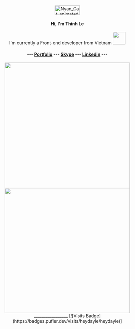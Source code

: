 
<div align="center">
      <img src="https://media1.giphy.com/media/Yl4o5pGl4pYHOerzVQ/giphy.gif?cid=ecf05e47wzi27kbout8h54hgbsd578guhhrn6y8jci2fiadl&rid=giphy.gif&ct=s" width="80px" height="30px" alt="Nyan_Cat_animated">
   <h4>
      Hi, I'm Thinh Le
   </h4>
<!--    <img width = 35 src="https://upload.wikimedia.org/wikipedia/commons/f/f1/Vue.png"/> -->
   <p>I'm currently a Front-end developer from Vietnam <img width="40" src="https://emojis.slackmojis.com/emojis/images/1629643703/48981/meow_vn.png?1629643703"/></p>
   <!--<img width = 38 src="https://user-images.githubusercontent.com/7110136/29002857-9e802f08-7ab4-11e7-9c31-604b5d0d0c19.png"/><br>
   <img width = 245 src="https://www.vendure.io/docs/storefront/building-a-storefront/vue-storefront-logo.png"/> -->
   <h4>
--- <a href='https://heydayle.github.io/Portfolio/' target='_blank'>Portfolio</a> --- <a href='https://join.skype.com/invite/V0Xz7wIrwhgU' target='_blank'>Skype</a> --- <a href='https://www.linkedin.com/in/thinh-le-profile/' target='_blank'>Linkedin</a> ---
   </h4>
   <div align="center">
      <img src = "https://github-readme-stats.vercel.app/api?username=heydayle&show_icons=true&theme=bear" width = 400>
      <img src = "https://github-readme-streak-stats.herokuapp.com?user=heydayle&theme=dark&hide_border=true" width = 400>
   </div>
      _________________
<!--       <img src="https://visitor-badge.glitch.me/badge?page_id=heydayle.heydayle" /> -->
         [![Visits Badge](https://badges.pufler.dev/visits/heydayle/heydayle)]
</div>
